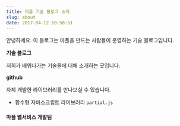 ```yaml
---
title: 마플 기술 블로그 소개
slug: about
date: 2017-04-12 10:58:51
---
```

안녕하세요. 이 블로그는 마플을 만드는 사람들이 운영하는 기술 블로그입니다.

__기술 블로그__

저희가 배워나가는 기술들에 대해 소개하는 곳입니다.

__github__

자체 개발한 라이브러리를 만나보실 수 있습니다.
  - 함수형 자바스크립트 라이브러리 `partial.js`
  
  
#### 마플 웹서비스 개발팀